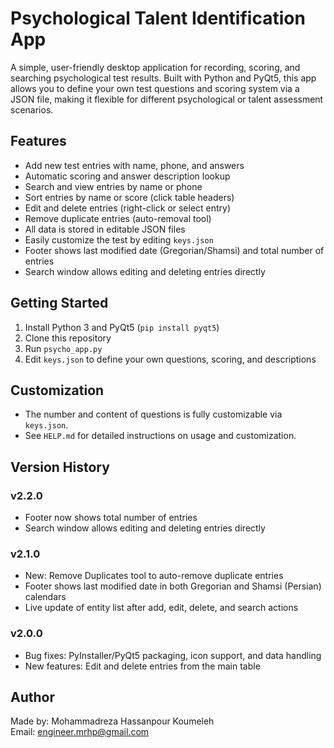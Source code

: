 # Psychological Talent Identification App

A simple, user-friendly desktop application for recording, scoring, and searching psychological test results. Built with Python and PyQt5, this app allows you to define your own test questions and scoring system via a JSON file, making it flexible for different psychological or talent assessment scenarios.

## Features
- Add new test entries with name, phone, and answers
- Automatic scoring and answer description lookup
- Search and view entries by name or phone
- Sort entries by name or score (click table headers)
- Edit and delete entries (right-click or select entry)
- Remove duplicate entries (auto-removal tool)
- All data is stored in editable JSON files
- Easily customize the test by editing `keys.json`
- Footer shows last modified date (Gregorian/Shamsi) and total number of entries
- Search window allows editing and deleting entries directly

## Getting Started
1. Install Python 3 and PyQt5 (`pip install pyqt5`)
2. Clone this repository
3. Run `psycho_app.py`
4. Edit `keys.json` to define your own questions, scoring, and descriptions

## Customization
- The number and content of questions is fully customizable via `keys.json`.
- See `HELP.md` for detailed instructions on usage and customization.


## Version History

### v2.2.0
- Footer now shows total number of entries
- Search window allows editing and deleting entries directly
### v2.1.0
- New: Remove Duplicates tool to auto-remove duplicate entries
- Footer shows last modified date in both Gregorian and Shamsi (Persian) calendars
- Live update of entity list after add, edit, delete, and search actions

### v2.0.0
- Bug fixes: PyInstaller/PyQt5 packaging, icon support, and data handling
- New features: Edit and delete entries from the main table

## Author
Made by: Mohammadreza Hassanpour Koumeleh  
Email: engineer.mrhp@gmail.com
